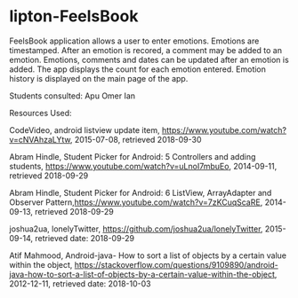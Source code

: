 # lipton-FeelsBook

FeelsBook application allows a user to enter emotions. Emotions are timestamped. After an emotion is recored, a comment may be added to an emotion. Emotions, comments and dates can be updated after an emotion is added. The app displays the count for each emotion entered. Emotion history is displayed on the main page of the app. 

Students consulted:
Apu 
Omer 
Ian 

Resources Used: 

CodeVideo, android listview update item, https://www.youtube.com/watch?v=cNVAhzaLYtw, 2015-07-08, retrieved 2018-09-30

Abram Hindle, Student Picker for Android: 5 Controllers and adding students, https://www.youtube.com/watch?v=uLnoI7mbuEo, 2014-09-11, retrieved 2018-09-29

Abram Hindle, Student Picker for Android: 6 ListView, ArrayAdapter and Observer Pattern,https://www.youtube.com/watch?v=7zKCuqScaRE, 2014-09-13, retrieved 2018-09-29

joshua2ua, lonelyTwitter, https://github.com/joshua2ua/lonelyTwitter, 2015-09-14, retrieved date: 2018-09-29

Atif Mahmood, Android-java- How to sort a list of objects by a certain value within the object, https://stackoverflow.com/questions/9109890/android-java-how-to-sort-a-list-of-objects-by-a-certain-value-within-the-object,  2012-12-11, retrieved date: 2018-10-03
